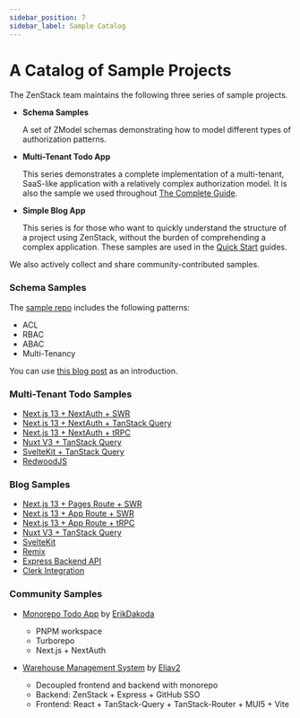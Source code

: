 ```yaml
---
sidebar_position: 7
sidebar_label: Sample Catalog
---
```


# A Catalog of Sample Projects

The ZenStack team maintains the following three series of sample projects.

- **Schema Samples**

    A set of ZModel schemas demonstrating how to model different types of authorization patterns.

- **Multi-Tenant Todo App**

    This series demonstrates a complete implementation of a multi-tenant, SaaS-like application with a relatively complex authorization model. It is also the sample we used throughout [The Complete Guide](./the-complete-guide/).

- **Simple Blog App**

    This series is for those who want to quickly understand the structure of a project using ZenStack, without the burden of comprehending a complex application. These samples are used in the [Quick Start](./category/quick-start) guides.

We also actively collect and share community-contributed samples.

### Schema Samples

The [sample repo](https://github.com/zenstackhq/authz-modeling-samples) includes the following patterns:

- ACL
- RBAC
- ABAC
- Multi-Tenancy

You can use [this blog post](https://zenstack.dev/blog/model-authz) as an introduction.

### Multi-Tenant Todo Samples

-   [Next.js 13 + NextAuth + SWR](https://github.com/zenstackhq/sample-todo-nextjs)
-   [Next.js 13 + NextAuth + TanStack Query](https://github.com/zenstackhq/sample-todo-nextjs-tanstack)
-   [Next.js 13 + NextAuth + tRPC](https://github.com/zenstackhq/sample-todo-trpc)
-   [Nuxt V3 + TanStack Query](https://github.com/zenstackhq/sample-todo-nuxt)
-   [SvelteKit + TanStack Query](https://github.com/zenstackhq/sample-todo-sveltekit)
-   [RedwoodJS](https://github.com/zenstackhq/sample-todo-redwood)

### Blog Samples

-   [Next.js 13 + Pages Route + SWR](https://github.com/zenstackhq/docs-tutorial-nextjs)
-   [Next.js 13 + App Route + SWR](https://github.com/zenstackhq/docs-tutorial-nextjs-app-dir)
-   [Next.js 13 + App Route + tRPC](https://github.com/zenstackhq/sample-blog-nextjs-app-trpc)
-   [Nuxt V3 + TanStack Query](https://github.com/zenstackhq/docs-tutorial-nuxt)
-   [SvelteKit](https://github.com/zenstackhq/docs-tutorial-sveltekit)
-   [Remix](https://github.com/zenstackhq/docs-tutorial-remix)
-   [Express Backend API](https://github.com/zenstackhq/docs-tutorial-express)
-   [Clerk Integration](https://github.com/zenstackhq/docs-tutorial-clerk)

### Community Samples

- [Monorepo Todo App](https://github.com/ErikDakoda/sample-todo-nextjs-turbo) by [ErikDakoda](https://github.com/ErikDakoda)

    - PNPM workspace
    - Turborepo
    - Next.js + NextAuth

- [Warehouse Management System](https://github.com/Eliav2/zenstack-warehouse-demo) by [Eliav2](https://github.com/Eliav2)

    - Decoupled frontend and backend with monorepo
    - Backend: ZenStack + Express + GitHub SSO
    - Frontend: React + TanStack-Query + TanStack-Router + MUI5 + Vite
